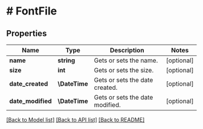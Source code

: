 # # FontFile

## Properties

Name | Type | Description | Notes
------------ | ------------- | ------------- | -------------
**name** | **string** | Gets or sets the name. | [optional]
**size** | **int** | Gets or sets the size. | [optional]
**date_created** | **\DateTime** | Gets or sets the date created. | [optional]
**date_modified** | **\DateTime** | Gets or sets the date modified. | [optional]

[[Back to Model list]](../../README.md#models) [[Back to API list]](../../README.md#endpoints) [[Back to README]](../../README.md)
